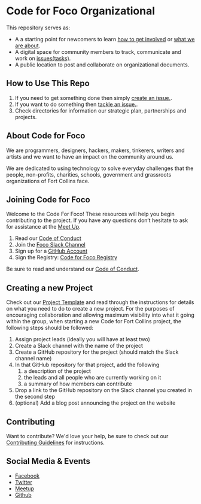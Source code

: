# Code for Foco Organizational

This repository serves as:

- A a starting point for newcomers to learn [how to get involved](#joining-code-for-foco) or [what we are about](#about-code-for-foco).
- A digital space for community members to track, communicate and work on [issues(tasks)](https://github.com/CodeForFoco/org/issues).
- A public location to post and collaborate on organizational documents.


## How to Use This Repo

1. If you need to get something done then simply [create an issue.](https://github.com/CodeForFoco/org/issues/new).
1. If you want to do something then [tackle an issue.](https://github.com/CodeForFoco/org/issues).
1. Check directories for information our strategic plan, partnerships and projects.

## About Code for Foco

We are programmers, designers, hackers, makers, tinkerers, writers and artists and we want to have an impact on the community around us.

We are dedicated to using technology to solve everyday challenges that the people, non-profits, charities, schools, government and grassroots organizations of Fort Collins face.


## Joining Code for Foco

Welcome to the Code For Foco! These resources will help you begin contributing to the project. If you have any questions don’t hesitate to ask for assistance at the [Meet Up](http://www.meetup.com/Code-for-Fort-Collins/).

1. Read our [Code of Conduct](https://github.com/CodeForFoco/org/blob/master/code_of_conduct.md)
1. Join the [Foco Slack Channel](https://codeforfocoslack.herokuapp.com)
1. Sign up for a [GitHub Account](https://github.com/join)
1. Sign the Registry: [Code for Foco Registry](https://github.com/CodeForFoco/codeforfoco.github.io/tree/master/_posts/registry)

Be sure to read and understand our [Code of Conduct](/code_of_conduct.md).

## Creating a new Project

Check out our [Project Template](https://github.com/CodeForFoco/project-template) and read through the instructions for details on what you need to do to create a new project. For the purposes of encouraging collaboration and allowing maximum visibility into what it going within the group, when starting a new Code for Fort Collins project, the following steps should be followed:

1. Assign project leads (ideally you will have at least two)
1. Create a Slack channel with the name of the project
3. Create a GitHub repository for the project (should match the Slack channel name)
4. In that GitHub repository for that project, add the following
    1. a description of the project
    1. the leads and all people who are currently working on it
    1. a summary of how members can contribute
4. Drop a link to the GitHub repository on the Slack channel you created in the second step
5. (optional) Add a blog post announcing the project on the website

## Contributing

Want to contribute? We'd love your help, be sure to check out our [Contributing Guidelines](/CONTRIBUTING.md) for instructions.

## Social Media & Events

- [Facebook](https://www.facebook.com/CodeforFoCo)
- [Twitter](https://twitter.com/codeforfoco)
- [Meetup](http://www.meetup.com/Code-for-Fort-Collins/)
- [Github](https://github.com/CodeForFoco)
